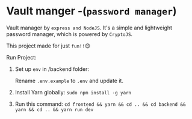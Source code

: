 # Vault manger -(`password manager`)

Vault manager by `express and NodeJS`. It's a simple and lightweight password manager, which is powered by `CryptoJS`.

This project made for just `fun!!`:blush:

Run Project:

1. Set up `env` in /backend folder: 

   Rename `.env.example` to `.env` and update it.

2. Install Yarn globally:
  `sudo npm install -g yarn`

3. Run this command:
  `cd frontend && yarn && cd .. && cd backend && yarn && cd .. && yarn run dev`
